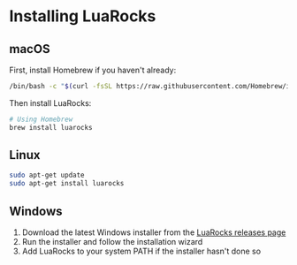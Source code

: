 # Installing LuaRocks

## macOS
First, install Homebrew if you haven't already:
```bash
/bin/bash -c "$(curl -fsSL https://raw.githubusercontent.com/Homebrew/install/HEAD/install.sh)"
```

Then install LuaRocks:
```bash
# Using Homebrew
brew install luarocks
```

## Linux
```bash
sudo apt-get update
sudo apt-get install luarocks
```

## Windows
1. Download the latest Windows installer from the [LuaRocks releases page](https://github.com/luarocks/luarocks/wiki/Download)
2. Run the installer and follow the installation wizard
3. Add LuaRocks to your system PATH if the installer hasn't done so
